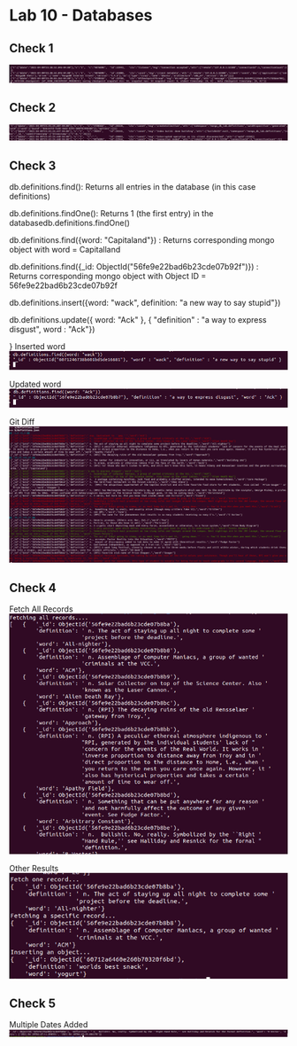 # Lab 10 - Databases

## Check 1
![Mongod](./check1.png?raw=true)


## Check 2
![Mongo Import](./check2.png?raw=true)


## Check 3

db.definitions.find(): Returns all entries in the database (in this case definitions)

db.definitions.findOne(): Returns 1 (the first entry) in the databasedb.definitions.findOne()

db.definitions.find({word: "Capitaland"}) : Returns corresponding mongo object with word = Capitalland

db.definitions.find({_id: ObjectId("56fe9e22bad6b23cde07b92f")}) : Returns corresponding mongo object with Object ID = 56fe9e22bad6b23cde07b92f

db.definitions.insert({word: "wack", definition: "a new way to say stupid"})


db.definitions.update({ word: "Ack" }, { "definition" : "a way to express disgust", word : "Ack"})

}
Inserted word
![Query Find](./check3_1.png?raw=true)


Updated word
![Update word](./check3_2.png?raw=true)


Git Diff
![Git Diff](./check3.png?raw=true)


## Check 4

Fetch All Records
![All Records](./check4_1.png?raw=true)


Other Results
![Other](./check4_2.png?raw=true)



## Check 5

Multiple Dates Added
![Check5](./check5.png?raw=true)